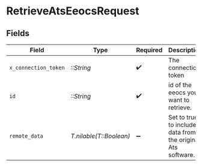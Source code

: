 # RetrieveAtsEeocsRequest


## Fields

| Field                                                       | Type                                                        | Required                                                    | Description                                                 |
| ----------------------------------------------------------- | ----------------------------------------------------------- | ----------------------------------------------------------- | ----------------------------------------------------------- |
| `x_connection_token`                                        | *::String*                                                  | :heavy_check_mark:                                          | The connection token                                        |
| `id`                                                        | *::String*                                                  | :heavy_check_mark:                                          | id of the eeocs you want to retrieve.                       |
| `remote_data`                                               | *T.nilable(T::Boolean)*                                     | :heavy_minus_sign:                                          | Set to true to include data from the original Ats software. |
